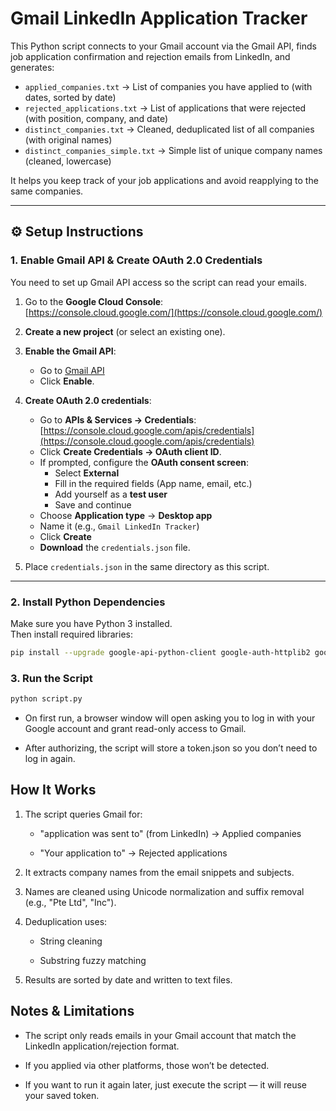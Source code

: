 # Gmail LinkedIn Application Tracker

This Python script connects to your Gmail account via the Gmail API, finds job application confirmation and rejection emails from LinkedIn, and generates:

- `applied_companies.txt` → List of companies you have applied to (with dates, sorted by date)
- `rejected_applications.txt` → List of applications that were rejected (with position, company, and date)
- `distinct_companies.txt` → Cleaned, deduplicated list of all companies (with original names)
- `distinct_companies_simple.txt` → Simple list of unique company names (cleaned, lowercase)

It helps you keep track of your job applications and avoid reapplying to the same companies.

---

## ⚙️ Setup Instructions

### 1. Enable Gmail API & Create OAuth 2.0 Credentials

You need to set up Gmail API access so the script can read your emails.

1. Go to the **Google Cloud Console**:  
   [https://console.cloud.google.com/](https://console.cloud.google.com/)

2. **Create a new project** (or select an existing one).

3. **Enable the Gmail API**:

   - Go to [Gmail API](https://console.cloud.google.com/apis/library/gmail.googleapis.com)
   - Click **Enable**.

4. **Create OAuth 2.0 credentials**:

   - Go to **APIs & Services → Credentials**:  
     [https://console.cloud.google.com/apis/credentials](https://console.cloud.google.com/apis/credentials)
   - Click **Create Credentials → OAuth client ID**.
   - If prompted, configure the **OAuth consent screen**:
     - Select **External**
     - Fill in the required fields (App name, email, etc.)
     - Add yourself as a **test user**
     - Save and continue
   - Choose **Application type** → **Desktop app**
   - Name it (e.g., `Gmail LinkedIn Tracker`)
   - Click **Create**
   - **Download** the `credentials.json` file.

5. Place `credentials.json` in the same directory as this script.

---

### 2. Install Python Dependencies

Make sure you have Python 3 installed.  
Then install required libraries:

```bash
pip install --upgrade google-api-python-client google-auth-httplib2 google-auth-oauthlib
```

### 3. Run the Script

```bash
python script.py
```

- On first run, a browser window will open asking you to log in with your Google account and grant read-only access to Gmail.

- After authorizing, the script will store a token.json so you don’t need to log in again.

## How It Works

1. The script queries Gmail for:

   - "application was sent to" (from LinkedIn) → Applied companies

   - "Your application to" → Rejected applications

2. It extracts company names from the email snippets and subjects.

3. Names are cleaned using Unicode normalization and suffix removal (e.g., "Pte Ltd", "Inc").

4. Deduplication uses:

   - String cleaning

   - Substring fuzzy matching

5. Results are sorted by date and written to text files.

## Notes & Limitations

- The script only reads emails in your Gmail account that match the LinkedIn application/rejection format.

- If you applied via other platforms, those won’t be detected.

- If you want to run it again later, just execute the script — it will reuse your saved token.
